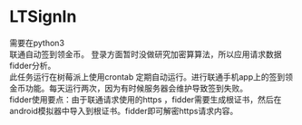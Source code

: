 # LTSignIn
需要在python3  
联通自动签到领金币。
登录方面暂时没做研究加密算算法，所以应用请求数据fidder分析。  
此任务运行在树莓派上使用crontab 定期自动运行。进行联通手机app上的签到领金币功能。每天运行两次，因为有时候服务器会维护导致签到失败。   
fidder使用要点：由于联通请求使用的https ，fidder需要生成根证书，然后在android模拟器中导入到根证书。fidder即可解密https请求内容。
